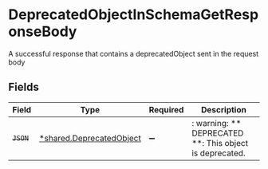 # DeprecatedObjectInSchemaGetResponseBody

A successful response that contains a deprecatedObject sent in the request body


## Fields

| Field                                                                      | Type                                                                       | Required                                                                   | Description                                                                |
| -------------------------------------------------------------------------- | -------------------------------------------------------------------------- | -------------------------------------------------------------------------- | -------------------------------------------------------------------------- |
| ~~`JSON`~~                                                                 | [*shared.DeprecatedObject](../../../pkg/models/shared/deprecatedobject.md) | :heavy_minus_sign:                                                         | : warning: ** DEPRECATED **: This object is deprecated.                    |